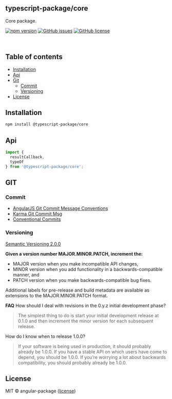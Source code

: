 <!-- <a href="https://www.typescriptlang.org/">
  <img src="https://creazilla-store.fra1.digitaloceanspaces.com/icons/3257106/file-type-typescript-official-icon-md.png" width="20%" />
</a> -->

## typescript-package/core

Core package.

<!-- npm badge -->
[![npm version][typescript-package-npm-badge-svg]][typescript-package-npm-badge]
[![GitHub issues][typescript-package-badge-issues]][typescript-package-issues]
[![GitHub license][typescript-package-badge-license]][typescript-package-license]

<br>

## Table of contents

* [Installation](#installation)
* [Api](#api)
* [Git](#git)
  * [Commit](#commit)
  * [Versioning](#versioning)
* [License](#license)

## Installation

```bash
npm install @typescript-package/core
```

## Api

```typescript
import {
  resultCallback,
  typeOf
} from '@typescript-package/core';
```

## GIT

### Commit

* [AngularJS Git Commit Message Conventions][git-commit-angular]
* [Karma Git Commit Msg][git-commit-karma]
* [Conventional Commits][git-commit-conventional]

### Versioning

[Semantic Versioning 2.0.0][git-semver]

**Given a version number MAJOR.MINOR.PATCH, increment the:**

* MAJOR version when you make incompatible API changes,
* MINOR version when you add functionality in a backwards-compatible manner, and
* PATCH version when you make backwards-compatible bug fixes.

Additional labels for pre-release and build metadata are available as extensions to the MAJOR.MINOR.PATCH format.

**FAQ**
How should I deal with revisions in the 0.y.z initial development phase?

> The simplest thing to do is start your initial development release at 0.1.0 and then increment the minor version for each subsequent release.

How do I know when to release 1.0.0?

> If your software is being used in production, it should probably already be 1.0.0. If you have a stable API on which users have come to depend, you should be 1.0.0. If you’re worrying a lot about backwards compatibility, you should probably already be 1.0.0.

## License

MIT © angular-package ([license][typescript-package-license])

<!-- This package: typescript-package  -->
  <!-- GitHub: badges -->
  [typescript-package-badge-issues]: https://img.shields.io/github/issues/typescript-package/core
  [typescript-package-badge-forks]: https://img.shields.io/github/forks/typescript-package/core
  [typescript-package-badge-stars]: https://img.shields.io/github/stars/typescript-package/core
  [typescript-package-badge-license]: https://img.shields.io/github/license/typescript-package/core
  <!-- GitHub: badges links -->
  [typescript-package-issues]: https://github.com/typescript-package/core/issues
  [typescript-package-forks]: https://github.com/typescript-package/core/network
  [typescript-package-license]: https://github.com/typescript-package/core/blob/master/LICENSE
  [typescript-package-stars]: https://github.com/typescript-package/core/stargazers
<!-- This package -->

<!-- Package: typescript-package -->
  <!-- npm -->
  [typescript-package-npm-badge-svg]: https://badge.fury.io/js/%40typescript-package%2Fcore.svg
  [typescript-package-npm-badge]: https://badge.fury.io/js/%40typescript-package%2Fcore

<!-- GIT -->
[git-semver]: http://semver.org/

<!-- GIT: commit -->
[git-commit-angular]: https://gist.github.com/stephenparish/9941e89d80e2bc58a153
[git-commit-karma]: http://karma-runner.github.io/0.10/dev/git-commit-msg.html
[git-commit-conventional]: https://www.conventionalcommits.org/en/v1.0.0/
